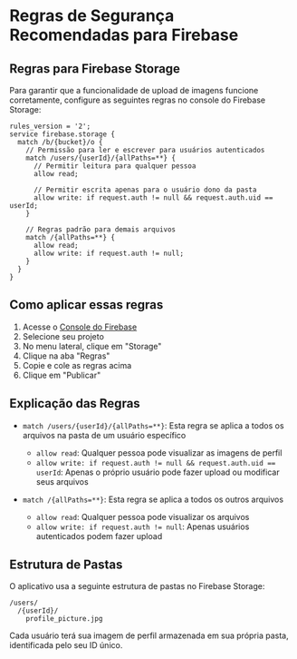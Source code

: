 # Regras de Segurança Recomendadas para Firebase

## Regras para Firebase Storage

Para garantir que a funcionalidade de upload de imagens funcione corretamente, configure as seguintes regras no console do Firebase Storage:

```rules
rules_version = '2';
service firebase.storage {
  match /b/{bucket}/o {
    // Permissão para ler e escrever para usuários autenticados
    match /users/{userId}/{allPaths=**} {
      // Permitir leitura para qualquer pessoa
      allow read;
      
      // Permitir escrita apenas para o usuário dono da pasta
      allow write: if request.auth != null && request.auth.uid == userId;
    }
    
    // Regras padrão para demais arquivos
    match /{allPaths=**} {
      allow read;
      allow write: if request.auth != null;
    }
  }
}
```

## Como aplicar essas regras

1. Acesse o [Console do Firebase](https://console.firebase.google.com/)
2. Selecione seu projeto
3. No menu lateral, clique em "Storage"
4. Clique na aba "Regras"
5. Copie e cole as regras acima
6. Clique em "Publicar"

## Explicação das Regras

- `match /users/{userId}/{allPaths=**}`: Esta regra se aplica a todos os arquivos na pasta de um usuário específico
  - `allow read`: Qualquer pessoa pode visualizar as imagens de perfil
  - `allow write: if request.auth != null && request.auth.uid == userId`: Apenas o próprio usuário pode fazer upload ou modificar seus arquivos

- `match /{allPaths=**}`: Esta regra se aplica a todos os outros arquivos
  - `allow read`: Qualquer pessoa pode visualizar os arquivos
  - `allow write: if request.auth != null`: Apenas usuários autenticados podem fazer upload

## Estrutura de Pastas

O aplicativo usa a seguinte estrutura de pastas no Firebase Storage:

```
/users/
  /{userId}/
    profile_picture.jpg
```

Cada usuário terá sua imagem de perfil armazenada em sua própria pasta, identificada pelo seu ID único. 